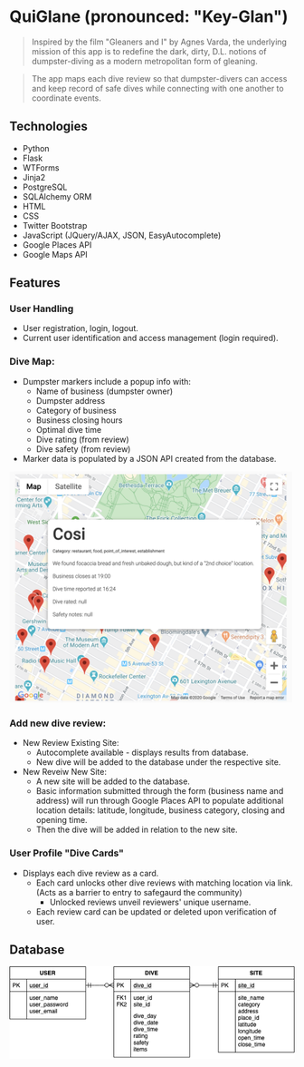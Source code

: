 # QuiGlane (pronounced: "Key-Glan")

> Inspired by the film "Gleaners and I" by Agnes Varda, the underlying mission of this app is to redefine the dark, dirty, D.L. notions of dumpster-diving as a modern metropolitan form of gleaning.

> The app maps each dive review so that dumpster-divers can access and keep record of safe dives while connecting with one another to coordinate events.

## Technologies
- Python
- Flask
- WTForms
- Jinja2
- PostgreSQL
- SQLAlchemy ORM
- HTML
- CSS
- Twitter Bootstrap
- JavaScript (JQuery/AJAX, JSON, EasyAutocomplete)
- Google Places API
- Google Maps API

## Features

### User Handling
  - User registration, login, logout. 
  - Current user identification and access management (login required).

### Dive Map:
  - Dumpster markers include a popup info with:
    * Name of business (dumpster owner)
    * Dumpster address
    * Category of business
    * Business closing hours
    * Optimal dive time
    * Dive rating (from review)
    * Dive safety (from review)
  - Marker data is populated by a JSON API created from the database.

<img src="images/MarkerMap.png" width="500">


### Add new dive review:
  - New Review Existing Site:
    * Autocomplete available - displays results from database.
    * New dive will be added to the database under the respective site.
  - New Reveiw New Site:
    * A new site will be added to the database.
    * Basic information submitted through the form (business name and address) will run through Google Places API to populate additional location details: latitude, longitude, business category, closing and opening time.
    * Then the dive will be added in relation to the new site.

### User Profile "Dive Cards"
  - Displays each dive review as a card.
    * Each card unlocks other dive reviews with matching location via link.
    (Acts as a barrier to entry to safegaurd the community)
      - Unlocked reviews unveil reviewers' unique username.
    * Each review card can be updated or deleted upon verification of user.


## Database
![DB Model](images/glean_db_model.png)
